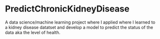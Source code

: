 # PredictChronicKidneyDisease
A data science/machine learning project where I applied where I learned to a kidney disease datatset and develop a model to predict the status of the data aka the level of health.
